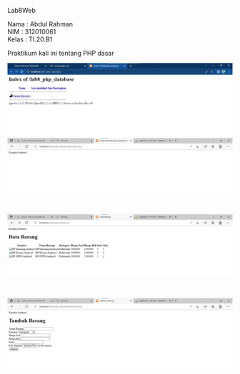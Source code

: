 Lab8Web

Nama : Abdul Rahman<br>
NIM  : 312010061<br>
Kelas : TI.20.B1

Praktikum kali ini tentang PHP dasar

![input_gambar](https://github.com/12abdulrahman/Lab8Web/blob/main/ss/1.JPG)
<br>
![input_gambar](https://github.com/12abdulrahman/Lab8Web/blob/main/ss/2.JPG)

<br>

![input_gambar](https://github.com/12abdulrahman/Lab8Web/blob/main/ss/3.JPG)

<br>

![Input_gambar](https://github.com/12abdulrahman/Lab8Web/blob/main/ss/4.JPG)
